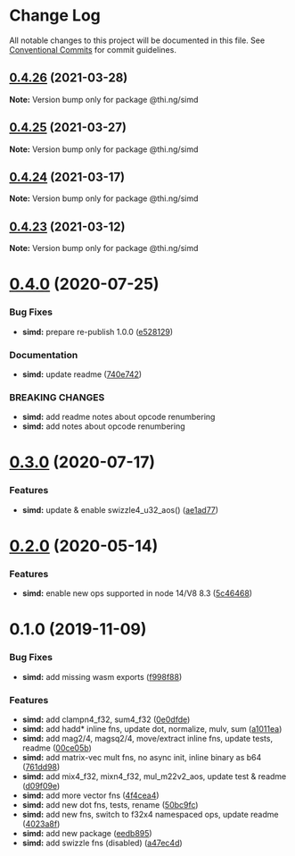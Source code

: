 # Change Log

All notable changes to this project will be documented in this file.
See [Conventional Commits](https://conventionalcommits.org) for commit guidelines.

## [0.4.26](https://github.com/thi-ng/umbrella/compare/@thi.ng/simd@0.4.25...@thi.ng/simd@0.4.26) (2021-03-28)

**Note:** Version bump only for package @thi.ng/simd





## [0.4.25](https://github.com/thi-ng/umbrella/compare/@thi.ng/simd@0.4.24...@thi.ng/simd@0.4.25) (2021-03-27)

**Note:** Version bump only for package @thi.ng/simd





## [0.4.24](https://github.com/thi-ng/umbrella/compare/@thi.ng/simd@0.4.23...@thi.ng/simd@0.4.24) (2021-03-17)

**Note:** Version bump only for package @thi.ng/simd





## [0.4.23](https://github.com/thi-ng/umbrella/compare/@thi.ng/simd@0.4.22...@thi.ng/simd@0.4.23) (2021-03-12)

**Note:** Version bump only for package @thi.ng/simd





# [0.4.0](https://github.com/thi-ng/umbrella/compare/@thi.ng/simd@0.3.1...@thi.ng/simd@0.4.0) (2020-07-25)


### Bug Fixes

* **simd:** prepare re-publish 1.0.0 ([e528129](https://github.com/thi-ng/umbrella/commit/e52812952017ea2a29cad1d1bd081f49f5a1bf9d))


### Documentation

* **simd:** update readme ([740e742](https://github.com/thi-ng/umbrella/commit/740e74239a8ad6ee0fd54c68016fcf97374054c9))


### BREAKING CHANGES

* **simd:** add readme notes about opcode renumbering
* **simd:** add notes about opcode renumbering





# [0.3.0](https://github.com/thi-ng/umbrella/compare/@thi.ng/simd@0.2.9...@thi.ng/simd@0.3.0) (2020-07-17)


### Features

* **simd:** update & enable swizzle4_u32_aos() ([ae1ad77](https://github.com/thi-ng/umbrella/commit/ae1ad77a7e5e117bfe8a01f3b33526c6ef6633fe))





# [0.2.0](https://github.com/thi-ng/umbrella/compare/@thi.ng/simd@0.1.16...@thi.ng/simd@0.2.0) (2020-05-14)


### Features

* **simd:** enable new ops supported in node 14/V8 8.3 ([5c46468](https://github.com/thi-ng/umbrella/commit/5c464682ef1a720cbfca3d79b76a94fc7444b781))





# 0.1.0 (2019-11-09)

### Bug Fixes

* **simd:** add missing wasm exports ([f998f88](https://github.com/thi-ng/umbrella/commit/f998f883a10e1a663da7213fed49948c005fcdf1))

### Features

* **simd:** add clampn4_f32, sum4_f32 ([0e0dfde](https://github.com/thi-ng/umbrella/commit/0e0dfde150856ea62c0b316a3a6391dccd3646a8))
* **simd:** add hadd* inline fns, update dot, normalize, mulv, sum ([a1011ea](https://github.com/thi-ng/umbrella/commit/a1011ead5ee1d55adbea1da1efcea2829b037210))
* **simd:** add mag2/4, magsq2/4, move/extract inline fns, update tests, readme ([00ce05b](https://github.com/thi-ng/umbrella/commit/00ce05b5ec54e4ba1542e671de8dcd61b396a783))
* **simd:** add matrix-vec mult fns, no async init, inline binary as b64 ([761dd98](https://github.com/thi-ng/umbrella/commit/761dd9822c4f78d3581a533385763cdc09154da9))
* **simd:** add mix4_f32, mixn4_f32, mul_m22v2_aos, update test & readme ([d09f09e](https://github.com/thi-ng/umbrella/commit/d09f09ecd519c41db72e68a06d566190e57f647c))
* **simd:** add more vector fns ([4f4cea4](https://github.com/thi-ng/umbrella/commit/4f4cea4ed912236aeacb19e0d50f171bf9dde15b))
* **simd:** add new dot fns, tests, rename ([50bc9fc](https://github.com/thi-ng/umbrella/commit/50bc9fc85b141c11cedf66f4384561259f93fff9))
* **simd:** add new fns, switch to f32x4 namespaced ops, update readme ([4023a8f](https://github.com/thi-ng/umbrella/commit/4023a8f02b9759bb0d3b11036de578e37b82493e))
* **simd:** add new package ([eedb895](https://github.com/thi-ng/umbrella/commit/eedb89530555332103e3a32147c318592edf830b))
* **simd:** add swizzle fns (disabled) ([a47ec4d](https://github.com/thi-ng/umbrella/commit/a47ec4dbc16271103a7b4aaca730677136275e9d))
